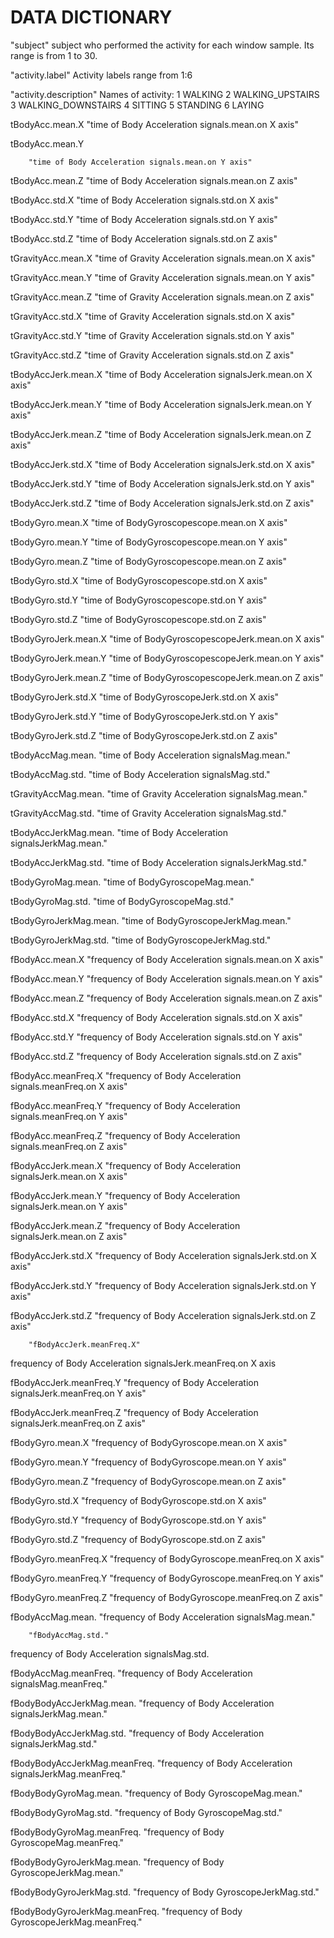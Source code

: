 DATA DICTIONARY
========================================================

"subject"
        subject who performed the activity for each window sample. Its range is from 1 to 30. 

"activity.label"
        Activity labels range from 1:6

"activity.description"
        Names of activity:
        1 WALKING
        2 WALKING_UPSTAIRS
        3 WALKING_DOWNSTAIRS
        4 SITTING
        5 STANDING
        6 LAYING



tBodyAcc.mean.X
        "time of Body Acceleration signals.mean.on X axis"

tBodyAcc.mean.Y

        "time of Body Acceleration signals.mean.on Y axis"
        
tBodyAcc.mean.Z
        "time of Body Acceleration signals.mean.on Z axis"
        
tBodyAcc.std.X
        "time of Body Acceleration signals.std.on X axis"

tBodyAcc.std.Y
        "time of Body Acceleration signals.std.on Y axis"

tBodyAcc.std.Z
        "time of Body Acceleration signals.std.on Z axis"

tGravityAcc.mean.X
        "time of Gravity Acceleration signals.mean.on X axis"

tGravityAcc.mean.Y
        "time of Gravity Acceleration signals.mean.on Y axis"

tGravityAcc.mean.Z
        "time of Gravity Acceleration signals.mean.on Z axis"

tGravityAcc.std.X
        "time of Gravity Acceleration signals.std.on X axis"

tGravityAcc.std.Y
        "time of Gravity Acceleration signals.std.on Y axis"

tGravityAcc.std.Z
        "time of Gravity Acceleration signals.std.on Z axis"

tBodyAccJerk.mean.X
        "time of Body Acceleration signalsJerk.mean.on X axis"

tBodyAccJerk.mean.Y
        "time of Body Acceleration signalsJerk.mean.on Y axis"

tBodyAccJerk.mean.Z
        "time of Body Acceleration signalsJerk.mean.on Z axis"

tBodyAccJerk.std.X
        "time of Body Acceleration signalsJerk.std.on X axis"

tBodyAccJerk.std.Y
        "time of Body Acceleration signalsJerk.std.on Y axis"

tBodyAccJerk.std.Z
        "time of Body Acceleration signalsJerk.std.on Z axis"

tBodyGyro.mean.X
        "time of BodyGyroscopescope.mean.on X axis"

tBodyGyro.mean.Y
        "time of BodyGyroscopescope.mean.on Y axis"

tBodyGyro.mean.Z
        "time of BodyGyroscopescope.mean.on Z axis"

tBodyGyro.std.X
        "time of BodyGyroscopescope.std.on X axis"

tBodyGyro.std.Y
        "time of BodyGyroscopescope.std.on Y axis"

tBodyGyro.std.Z
        "time of BodyGyroscopescope.std.on Z axis"

tBodyGyroJerk.mean.X
        "time of BodyGyroscopescopeJerk.mean.on X axis"

tBodyGyroJerk.mean.Y
        "time of BodyGyroscopescopeJerk.mean.on Y axis"

tBodyGyroJerk.mean.Z
        "time of BodyGyroscopescopeJerk.mean.on Z axis"

tBodyGyroJerk.std.X
        "time of BodyGyroscopeJerk.std.on X axis"

tBodyGyroJerk.std.Y
        "time of BodyGyroscopeJerk.std.on Y axis"

tBodyGyroJerk.std.Z
        "time of BodyGyroscopeJerk.std.on Z axis"

tBodyAccMag.mean.
        "time of Body Acceleration signalsMag.mean."

tBodyAccMag.std.
        "time of Body Acceleration signalsMag.std."

tGravityAccMag.mean.
        "time of Gravity Acceleration signalsMag.mean."

tGravityAccMag.std.
        "time of Gravity Acceleration signalsMag.std."

tBodyAccJerkMag.mean.
        "time of Body Acceleration signalsJerkMag.mean."

tBodyAccJerkMag.std.
        "time of Body Acceleration signalsJerkMag.std."

tBodyGyroMag.mean.
        "time of BodyGyroscopeMag.mean."

tBodyGyroMag.std.
        "time of BodyGyroscopeMag.std."

tBodyGyroJerkMag.mean.
        "time of BodyGyroscopeJerkMag.mean."

tBodyGyroJerkMag.std.
        "time of BodyGyroscopeJerkMag.std."

fBodyAcc.mean.X
        "frequency of Body Acceleration signals.mean.on X axis"

fBodyAcc.mean.Y
        "frequency of Body Acceleration signals.mean.on Y axis"

fBodyAcc.mean.Z
        "frequency of Body Acceleration signals.mean.on Z axis"

fBodyAcc.std.X
        "frequency of Body Acceleration signals.std.on X axis"

fBodyAcc.std.Y
        "frequency of Body Acceleration signals.std.on Y axis"

fBodyAcc.std.Z
        "frequency of Body Acceleration signals.std.on Z axis"

fBodyAcc.meanFreq.X
        "frequency of Body Acceleration signals.meanFreq.on X axis"

fBodyAcc.meanFreq.Y
        "frequency of Body Acceleration signals.meanFreq.on Y axis"

fBodyAcc.meanFreq.Z
        "frequency of Body Acceleration signals.meanFreq.on Z axis"

fBodyAccJerk.mean.X
        "frequency of Body Acceleration signalsJerk.mean.on X axis"

fBodyAccJerk.mean.Y
        "frequency of Body Acceleration signalsJerk.mean.on Y axis"

fBodyAccJerk.mean.Z
        "frequency of Body Acceleration signalsJerk.mean.on Z axis"

fBodyAccJerk.std.X
        "frequency of Body Acceleration signalsJerk.std.on X axis"

fBodyAccJerk.std.Y
        "frequency of Body Acceleration signalsJerk.std.on Y axis"

fBodyAccJerk.std.Z
        "frequency of Body Acceleration signalsJerk.std.on Z axis"

        "fBodyAccJerk.meanFreq.X"
frequency of Body Acceleration signalsJerk.meanFreq.on X axis

fBodyAccJerk.meanFreq.Y
        "frequency of Body Acceleration signalsJerk.meanFreq.on Y axis"

fBodyAccJerk.meanFreq.Z
        "frequency of Body Acceleration signalsJerk.meanFreq.on Z axis"

fBodyGyro.mean.X
        "frequency of BodyGyroscope.mean.on X axis"

fBodyGyro.mean.Y
        "frequency of BodyGyroscope.mean.on Y axis"

fBodyGyro.mean.Z
        "frequency of BodyGyroscope.mean.on Z axis"

fBodyGyro.std.X
        "frequency of BodyGyroscope.std.on X axis"

fBodyGyro.std.Y
        "frequency of BodyGyroscope.std.on Y axis"

fBodyGyro.std.Z
        "frequency of BodyGyroscope.std.on Z axis"

fBodyGyro.meanFreq.X
        "frequency of BodyGyroscope.meanFreq.on X axis"

fBodyGyro.meanFreq.Y
        "frequency of BodyGyroscope.meanFreq.on Y axis"

fBodyGyro.meanFreq.Z
        "frequency of BodyGyroscope.meanFreq.on Z axis"

fBodyAccMag.mean.
        "frequency of Body Acceleration signalsMag.mean."

        "fBodyAccMag.std."
frequency of Body Acceleration signalsMag.std.

fBodyAccMag.meanFreq.
        "frequency of Body Acceleration signalsMag.meanFreq."

fBodyBodyAccJerkMag.mean.
        "frequency of Body Acceleration signalsJerkMag.mean."

fBodyBodyAccJerkMag.std.
        "frequency of Body Acceleration signalsJerkMag.std."

fBodyBodyAccJerkMag.meanFreq.
        "frequency of Body Acceleration signalsJerkMag.meanFreq."

fBodyBodyGyroMag.mean.
        "frequency of Body GyroscopeMag.mean."

fBodyBodyGyroMag.std.
        "frequency of Body GyroscopeMag.std."

fBodyBodyGyroMag.meanFreq.
        "frequency of Body GyroscopeMag.meanFreq."

fBodyBodyGyroJerkMag.mean.
        "frequency of Body GyroscopeJerkMag.mean."

fBodyBodyGyroJerkMag.std.
        "frequency of Body GyroscopeJerkMag.std."

fBodyBodyGyroJerkMag.meanFreq.
        "frequency of Body GyroscopeJerkMag.meanFreq."
